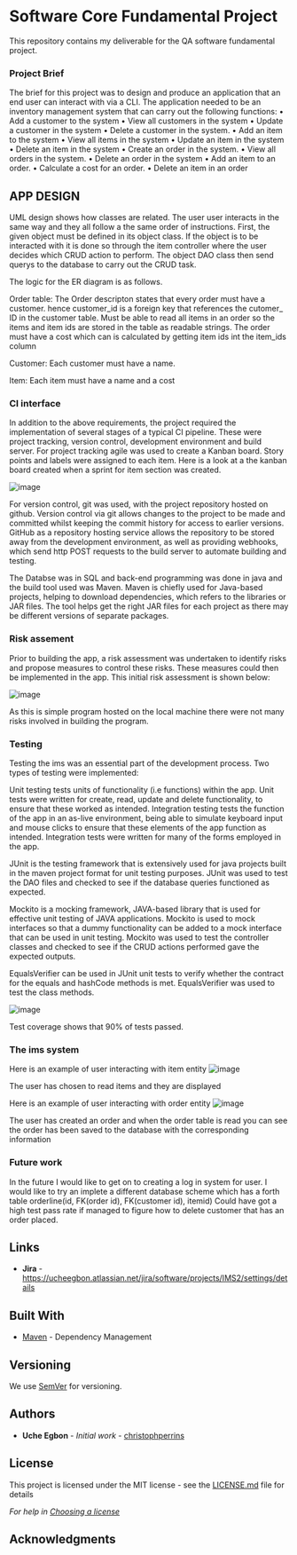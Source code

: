 
# Software Core Fundamental Project

This repository contains my deliverable for the QA software fundamental project.

### Project Brief

The brief for this project was to design and produce an application that an end user can interact with via a CLI. The application needed to be an inventory management system that can carry out the following functions:
•	Add a customer to the system
•	View all customers in the system
•	Update a customer in the system
•	Delete a customer in the system.
•	Add an item to the system
•	View all items in the system
•	Update an item in the system
•	Delete an item in the system
•	Create an order in the system.
•	View all orders in the system.
•	Delete an order in the system
•	Add an item to an order.
•	Calculate a cost for an order.
•	Delete an item in an order



## APP DESIGN

UML design shows how classes are related. The user user interacts in the same way and they all follow a the same order of instructions. First, the given object must be defined in its object class. If the object is to be interacted with it is done so through the item controller where the user decides which CRUD action to perform. The object DAO class then send querys to the database to carry out the CRUD task. 


The logic for the ER diagram is as follows.

Order table:
The Order descripton states that every order must have a customer. hence customer_id is a foreign key that references the cutomer_ ID in the customer table.
Must be able to read all items in an order so the items and item ids are stored in the table as readable strings.
The order must have a cost which can is calculated by getting item ids int the item_ids column 

Customer:
Each customer must have a name.

Item: 
Each item must have a name and a cost 


### CI interface

In addition to the above requirements, the project required the implementation of several stages of a typical CI pipeline. These were project tracking, version control, development environment and build server. For project tracking agile was used to create a Kanban board. Story points and labels were assigned to each item. Here is a look at a the kanban board created when a sprint for item section was created.

![image](https://user-images.githubusercontent.com/79328765/178010489-30990014-2d89-4d1a-a294-36142f630ced.png)


For version control, git was used, with the project repository hosted on github. Version control via git allows changes to the project to be made and committed whilst keeping the commit history for access to earlier versions. GitHub as a repository hosting service allows the repository to be stored away from the development environment, as well as providing webhooks, which send http POST requests to the build server to automate building and testing.

The Databse was in SQL and back-end programming was done in java and the build tool used was Maven.  Maven is chiefly used for Java-based projects, helping to download dependencies, which refers to the libraries or JAR files. The tool helps get the right JAR files for each project as there may be different versions of separate packages.



### Risk assement

Prior to building the app, a risk assessment was undertaken to identify risks and propose measures to control these risks. These measures could then be implemented in the app. This initial risk assessment is shown below:

![image](https://user-images.githubusercontent.com/79328765/178010104-97ab3b50-6635-4d83-94a1-722e2eda7129.png)

As this is simple program hosted on the local machine there were not many risks involved in building the program.




### Testing

Testing the ims was an essential part of the development process. Two types of testing were implemented:

Unit testing tests units of functionality (i.e functions) within the app. Unit tests were written for create, read, update and delete functionality, to ensure that these worked as intended.
Integration testing tests the function of the app in an as-live environment, being able to simulate keyboard input and mouse clicks to ensure that these elements of the app function as intended. Integration tests were written for many of the forms employed in the app.

JUnit is the testing framework that is extensively used for java projects built in the maven project format for unit testing purposes.
JUnit was used to test the DAO files and checked to see if the database queries functioned as expected. 

Mockito is a mocking framework, JAVA-based library that is used for effective unit testing of JAVA applications. Mockito is used to mock interfaces so that a dummy functionality can be added to a mock interface that can be used in unit testing.
Mockito was used to test the controller classes and checked to see if the CRUD actions performed gave the expected outputs. 

EqualsVerifier can be used in JUnit unit tests to verify whether the contract for the equals and hashCode methods is met.
EqualsVerifier was used to test the class methods.

![image](https://user-images.githubusercontent.com/79328765/178015265-3e93c973-c770-47a1-add1-888f2bd97ea6.png)


Test coverage shows that 90% of tests passed. 



### The ims system 

Here is an example of user interacting with item entity
![image](https://user-images.githubusercontent.com/79328765/178008983-8e43d3b3-1403-43ca-bb94-aa5a13a36211.png)

The user has chosen to read items and they are displayed

Here is an example of user interacting with order entity
![image](https://user-images.githubusercontent.com/79328765/178009446-2d150f29-0983-42ed-ab28-bd7b23146156.png)

The user has created an order and when the order table is read you can see the order has been saved to the database with the corresponding information 

### Future work
In the future I would like to get on to creating a log in system for user.
I would like to try an implete a different database scheme which has a forth table orderline(id, FK(order id), FK(customer id), itemid)
Could have got a high test pass rate if managed to figure how to delete customer that has an order placed.

## Links 

* **Jira** - https://ucheegbon.atlassian.net/jira/software/projects/IMS2/settings/details

## Built With

* [Maven](https://maven.apache.org/) - Dependency Management

## Versioning

We use [SemVer](http://semver.org/) for versioning.

## Authors

* **Uche Egbon** - *Initial work* - [christophperrins](https://github.com/christophperrins)

## License

This project is licensed under the MIT license - see the [LICENSE.md](LICENSE.md) file for details 

*For help in [Choosing a license](https://choosealicense.com/)*

## Acknowledgments


